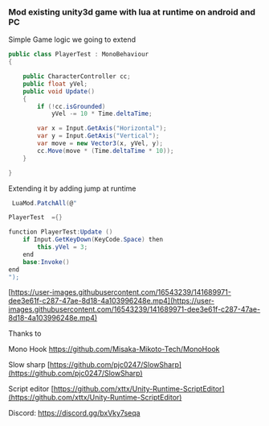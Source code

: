 ### Mod existing unity3d game with lua at runtime on android and PC

Simple Game logic we going to extend

```c#
public class PlayerTest : MonoBehaviour
{

    public CharacterController cc;
    public float yVel;
    public void Update()
    {
        if (!cc.isGrounded)
            yVel -= 10 * Time.deltaTime;

        var x = Input.GetAxis("Horizontal");
        var y = Input.GetAxis("Vertical");
        var move = new Vector3(x, yVel, y);
        cc.Move(move * (Time.deltaTime * 10));
    }

}
```

Extending it by adding jump at runtime

```c#
 LuaMod.PatchAll(@"

PlayerTest  ={} 

function PlayerTest:Update ()
    if Input.GetKeyDown(KeyCode.Space) then
        this.yVel = 3;    
    end
    base:Invoke()
end
");
```

[https://user-images.githubusercontent.com/16543239/141689971-dee3e61f-c287-47ae-8d18-4a103996248e.mp4](https://user-images.githubusercontent.com/16543239/141689971-dee3e61f-c287-47ae-8d18-4a103996248e.mp4)

Thanks to 

Mono Hook https://github.com/Misaka-Mikoto-Tech/MonoHook

Slow sharp [https://github.com/pjc0247/SlowSharp](https://github.com/pjc0247/SlowSharp)

Script editor [https://github.com/xttx/Unity-Runtime-ScriptEditor](https://github.com/xttx/Unity-Runtime-ScriptEditor)

Discord: https://discord.gg/bxVky7seqa
